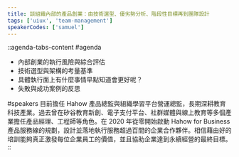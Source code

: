 ```yaml
---
title: 談組織內部的產品創業：由技術選型、優劣勢分析、階段性目標再到團隊設計
tags: ['uiux', 'team-management']
speakerCodes: ['samuel']
---
```


::agenda-tabs-content
#agenda
- 內部創業的執行風險與綜合評估
- 技術選型與架構的考量基準
- 具體執行面上有什麼事情早點知道會更好呢？
- 失敗與成功案例的反思

#speakers
目前擔任 Hahow 產品總監與組織學習平台營運總監，長期深耕教育科技產業。過去曾在矽谷教育新創、電子支付平台、社群媒體與線上教育等多個產業擔任產品經理、工程師等角色。在 2020 年從零開始啟動 Hahow for Business 產品服務線的規劃，設計並落地執行服務超過百間的企業合作夥伴。相信藉由好的培訓能夠真正激發每位企業員工的價值，並且協助企業達到永續經營的最終目標。
::
